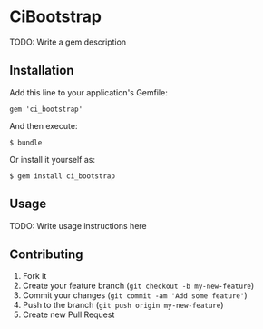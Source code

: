 # CiBootstrap

TODO: Write a gem description

## Installation

Add this line to your application's Gemfile:

    gem 'ci_bootstrap'

And then execute:

    $ bundle

Or install it yourself as:

    $ gem install ci_bootstrap

## Usage

TODO: Write usage instructions here

## Contributing

1. Fork it
2. Create your feature branch (`git checkout -b my-new-feature`)
3. Commit your changes (`git commit -am 'Add some feature'`)
4. Push to the branch (`git push origin my-new-feature`)
5. Create new Pull Request
